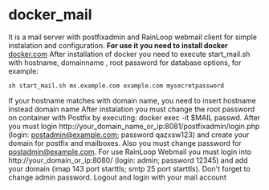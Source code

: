 # docker_mail 
It is a  mail server with postfixadmin and RainLoop webmail client for simple instalation and configuration. **For use it you need to install docker** [docker.com](https://www.docker.com/)
After installation of docker you need to execute start_mail.sh with hostname, domainname , root password for database options, for example: 
```{r, engine='bash', count_lines}
sh start_mail.sh mx.example.com example.com mysecretpassword 
```
If your hostname matches with domain name, you need to insert hostname instead domain name
After instalation you  must change the  root password on container with Postfix by executing: docker exec -it $MAIL passwd. After you must login http://your_domain_name_or_ip:8081/postfixadmin/login.php (login: postadmin@example.com; password qazxsw123) and create your domain for postfix and mailboxes. Also you must change password for postadmin@example.com. For use RainLoop Webmail you must login into http://your_domain_or_ip:8080/ (login: admin; password 12345) and add your domain (imap 143 port starttls; smtp 25 port starttls). Don't forget to change admin password. Logout and login with your mail account
